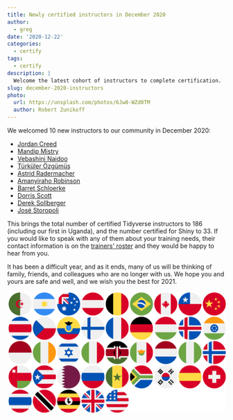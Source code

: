```yaml
---
title: Newly certified instructors in December 2020
author:
  - greg
date: '2020-12-22'
categories:
  - certify
tags:
  - certify
description: |
  Welcome the latest cohort of instructors to complete certification.
slug: december-2020-instructors
photo:
  url: https://unsplash.com/photos/6Jw8-WZd0TM
  author: Robert Zunikoff
---
```


We welcomed 10 new instructors to our community in December 2020:

-   [Jordan Creed](https://education.rstudio.com/trainers/people/creed+jordan)
-   [Mandip Mistry](https://education.rstudio.com/trainers/people/mistry+mandip)
-   [Vebashini Naidoo](https://education.rstudio.com/trainers/people/naidoo+vebashini)
-   [Türküler Özgümüş](https://education.rstudio.com/trainers/people/ozgumus+turkuler)
-   [Astrid Radermacher](https://education.rstudio.com/trainers/people/radermacher+astrid)
-   [Amanyiraho Robinson](https://education.rstudio.com/trainers/people/robinson+amanyiraho)
-   [Barret Schloerke](https://education.rstudio.com/trainers/people/schloerke+barret)
-   [Dorris Scott](https://education.rstudio.com/trainers/people/scott+dorris)
-   [Derek Sollberger](https://education.rstudio.com/trainers/people/sollberger+derek)
-   [José Storopoli](https://education.rstudio.com/trainers/people/storopoli+jose)

This brings the total number of certified Tidyverse instructors to 186
(including our first in Uganda),
and the number certified for Shiny to 33.
If you would like to speak with any of them about your training needs,
their contact information is on the [trainers' roster](http://education.rstudio.com/trainers)
and they would be happy to hear from you.

It has been a difficult year,
and as it ends,
many of us will be thinking of family, friends, and colleagues who are no longer with us.
We hope you and yours are safe and well,
and we wish you the best for 2021.

![](./flags.png)
